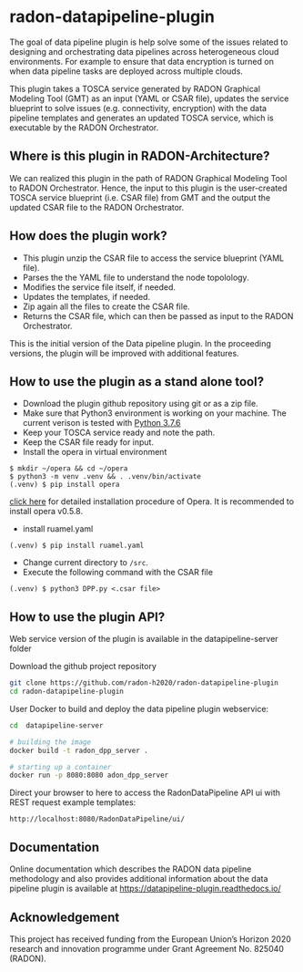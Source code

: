 # radon-datapipeline-plugin
The goal of data pipeline plugin is help solve some of the issues related to designing and orchestrating data pipelines across heterogeneous cloud environments. For example to ensure that data encryption is turned on when data pipeline tasks are deployed across multiple clouds. 

This plugin takes a TOSCA service generated by RADON Graphical Modeling Tool (GMT) as an input (YAML or CSAR file), updates the service blueprint to solve issues (e.g. connectivity, encryption) with the data pipeline templates and generates an updated TOSCA service, which is executable by the RADON Orchestrator.  

## Where is this plugin in RADON-Architecture?
We can realized this plugin in the path of RADON Graphical Modeling Tool to RADON Orchestrator. Hence, the input to this plugin is the user-created TOSCA service blueprint (i.e. CSAR file) from GMT and the output the updated CSAR file to the RADON Orchestrator.

## How does the plugin work?
- This plugin unzip the CSAR file to access the service blueprint (YAML file).
- Parses the the YAML file to understand the node topolology.
- Modifies the service file itself, if needed.
- Updates the templates, if needed.
- Zip again all the files to create the CSAR file.
- Returns the CSAR file, which can then be passed as input to the RADON Orchestrator.

This is the initial version of the Data pipeline plugin. In the proceeding versions, the plugin will be improved with additional features. 

## How to use the plugin as a stand alone tool?
- Download the plugin github repository using git or as a zip file. 
- Make sure that Python3 environment is working on your machine. The current verison is tested with [Python 3.7.6](https://www.python.org/downloads/release/python-376/ "Download Python 3.7.6")
- Keep your TOSCA service ready and note the path. 
- Keep the CSAR file ready for input. 
- Install the opera in virtual environment
```
$ mkdir ~/opera && cd ~/opera
$ python3 -m venv .venv && . .venv/bin/activate
(.venv) $ pip install opera
```
[click here](https://pypi.org/project/opera/0.5.8/) for detailed installation procedure of Opera.
It is recommended to install opera v0.5.8.

- install ruamel.yaml
```
(.venv) $ pip install ruamel.yaml
```
- Change current directory to `/src`.
- Execute the following command with the CSAR file 
```
(.venv) $ python3 DPP.py <.csar file>
```

## How to use the plugin API?

Web service version of the plugin is available in the datapipeline-server folder

Download the github project repository 
```bash
git clone https://github.com/radon-h2020/radon-datapipeline-plugin
cd radon-datapipeline-plugin
```

User Docker to build and deploy the data pipeline plugin webservice:
```bash
cd  datapipeline-server

# building the image
docker build -t radon_dpp_server .

# starting up a container
docker run -p 8080:8080 adon_dpp_server
```

Direct your browser to here to access the RadonDataPipeline API ui with REST request example templates:
```
http://localhost:8080/RadonDataPipeline/ui/
```

## Documentation

Online documentation which describes the RADON data pipeline methodology and also provides additional information about the data pipeline plugin is available at https://datapipeline-plugin.readthedocs.io/

## Acknowledgement
This project has received funding from the European Union’s Horizon 2020 research and innovation programme under Grant Agreement No. 825040 (RADON).
